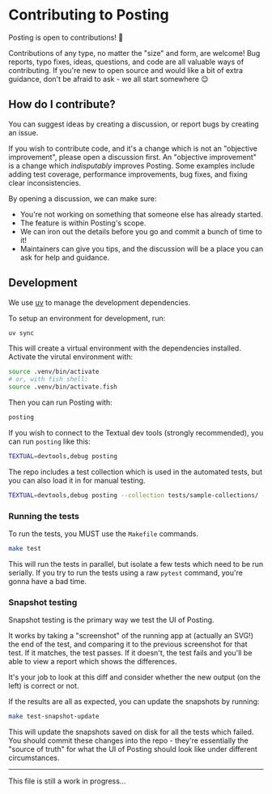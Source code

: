 # Contributing to Posting

Posting is open to contributions! 🚀

Contributions of any type, no matter the "size" and form, are welcome!
Bug reports, typo fixes, ideas, questions, and code are all valuable ways of contributing.
If you're new to open source and would like a bit of extra guidance, don't be afraid to ask - we all start somewhere 😌

## How do I contribute?

You can suggest ideas by creating a discussion, or report bugs by creating an issue.

If you wish to contribute code, and it's a change which is not an "objective improvement", please open a discussion first.
An "objective improvement" is a change which _indisputably_ improves Posting.
Some examples include adding test coverage, performance improvements, bug fixes, and fixing clear inconsistencies.

By opening a discussion, we can make sure:

- You're not working on something that someone else has already started.
- The feature is within Posting's scope.
- We can iron out the details before you go and commit a bunch of time to it!
- Maintainers can give you tips, and the discussion will be a place you can ask for help and guidance.

## Development

We use [uv](https://docs.astral.sh/uv/getting-started/installation/) to manage the development dependencies.

To setup an environment for development, run:

```bash
uv sync
```

This will create a virtual environment with the dependencies installed.
Activate the virutal environment with:

```bash
source .venv/bin/activate
# or, with fish shell:
source .venv/bin/activate.fish
```

Then you can run Posting with:

```bash
posting
```

If you wish to connect to the Textual dev tools (strongly recommended), you can run `posting` like this:

```bash
TEXTUAL=devtools,debug posting
```

The repo includes a test collection which is used in the automated tests, but you can also load it in for manual testing.

```bash 
TEXTUAL=devtools,debug posting --collection tests/sample-collections/ --env tests/sample-envs/sample_base.env --env tests/sample-envs/sample_extra.env
```

### Running the tests

To run the tests, you MUST use the `Makefile` commands.

```bash
make test
```

This will run the tests in parallel, but isolate a few tests which need to be run serially.
If you try to run the tests using a raw `pytest` command, you're gonna have a bad time.

### Snapshot testing

Snapshot testing is the primary way we test the UI of Posting.

It works by taking a "screenshot" of the running app at (actually an SVG!) the end of the test, and comparing it to the previous screenshot for that test.
If it matches, the test passes. If it doesn't, the test fails and you'll be able to view a report which shows the differences.

It's your job to look at this diff and consider whether the new output (on the left) is correct or not.

If the results are all as expected, you can update the snapshots by running:

```bash
make test-snapshot-update
```

This will update the snapshots saved on disk for all the tests which failed.
You should commit these changes into the repo - they're essentially the "source of truth" for what the UI of Posting should look like under different circumstances.

---

This file is still a work in progress...
